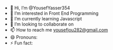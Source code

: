 - 👋 Hi, I’m @YousefYasser354
- 👀 I’m interested in Front End Programming
- 🌱 I’m currently learning Javascript
- 💞️ I’m looking to collaborate on 
- 📫 How to reach me yousefjou282@gmail.com
- 😄 Pronouns: 
- ⚡ Fun fact: 

<!---
YousefYasser354/YousefYasser354 is a ✨ special ✨ repository because its `README.md` (this file) appears on your GitHub profile.
You can click the Preview link to take a look at your changes.
--->
